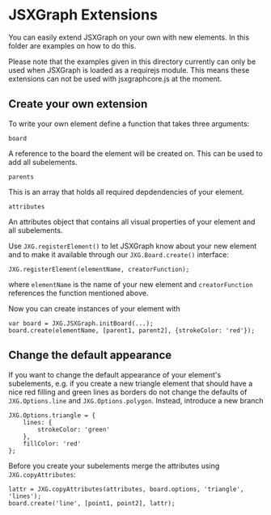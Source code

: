 JSXGraph Extensions
===================


You can easily extend JSXGraph on your own with new elements. In this folder are
examples on how to do this.

Please note that the examples given in this directory currently can only be used
when JSXGraph is loaded as a requirejs module. This means these extensions can
not be used with jsxgraphcore.js at the moment.


Create your own extension
-------------------------

To write your own element define a function that takes three arguments:


    board

A reference to the board the element will be created on. This can be used to
add all subelements.


    parents

This is an array that holds all required depdendencies of your element.


    attributes

An attributes object that contains all visual properties of your element and
all subelements.

Use `JXG.registerElement()` to let JSXGraph know about your new element and
to make it available through our `JXG.Board.create()` interface:

    JXG.registerElement(elementName, creatorFunction);

where `elementName` is the name of your new element and ```creatorFunction```
references the function mentioned above.

Now you can create instances of your element with

    var board = JXG.JSXGraph.initBoard(...);
    board.create(elementName, [parent1, parent2], {strokeColor: 'red'});


Change the default appearance
-----------------------------

If you want to change the default appearance of your element's subelements, e.g.
if you create a new triangle element that should have a nice red filling and
green lines as borders do not change the defaults of `JXG.Options.line` and
`JXG.Options.polygon`. Instead, introduce a new branch

    JXG.Options.triangle = {
        lines: {
        	strokeColor: 'green'
        },
        fillColor: 'red'
    };

Before you create your subelements merge the attributes using
`JXG.copyAttributes`:

    lattr = JXG.copyAttributes(attributes, board.options, 'triangle', 'lines');
    board.create('line', [point1, point2], lattr);
